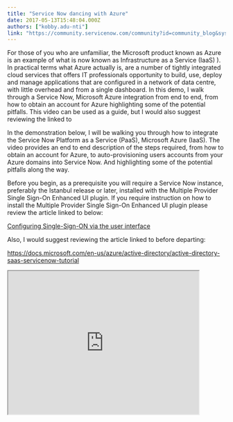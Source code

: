 ```yaml
---
title: "Service Now dancing with Azure"
date: 2017-05-13T15:48:04.000Z
authors: ["kobby.adu-nti"]
link: "https://community.servicenow.com/community?id=community_blog&sys_id=c1bd2aa9dbd0dbc01dcaf3231f9619fd"
---
```

<p>For those of you who are unfamiliar, the Microsoft product known as Azure is an example of what is now known as Infrastructure as a Service (IaaS) ). In practical terms what Azure actually is, are a number of tightly integrated cloud services that offers IT professionals opportunity to build, use, deploy and manage applications that are configured in a network of data centre, with little overhead and from a single dashboard. In this demo, I walk through a Service Now, Microsoft Azure integration from end to end, from how to obtain an account for Azure highlighting some of the potential pitfalls. This video can be used as a guide, but I would also suggest reviewing the linked to</p><p></p><p>In the demonstration below, I will be walking you through how to integrate the Service Now Platform as a Service (PaaS), Microsoft Azure (IaaS). The video provides an end to end description of the steps required, from how to obtain an account for Azure, to auto-provisioning users accounts from your Azure domains into Service Now. And highlighting some of the potential pitfalls along the way.</p><p></p><p>Before you begin, as a prerequisite you will require a Service Now instance, preferably the Istanbul release or later, installed with the Multiple Provider Single Sign-On Enhanced UI plugin. If you require instruction on how to install the Multiple Provider Single Sign-On Enhanced UI plugin please review the article linked to below:</p><p></p><p><a title="Configuring Single-Sign-ON via the user interface" __default_attr="6523" __jive_macro_name="blogpost" class="jive_macro jive_macro_blogpost" data-orig-content="Configuring Single-Sign-ON via the user interface" data-renderedposition="262_8_328_16" href="/community?id=community_blog&sys_id=e04daee5dbd0dbc01dcaf3231f96193d">Configuring Single-Sign-ON via the user interface</a></p><p></p><p>Also, I would suggest reviewing the article linked to before departing:</p><p></p><p><a title="" _jive_internal="true" href="https://docs.microsoft.com/en-us/azure/active-directory/active-directory-saas-servicenow-tutorial" rel="nofollow" target="_blank">https://docs.microsoft.com/en-us/azure/active-directory/active-directory-saas-servicenow-tutorial</a></p><p></p><p><iframe src="https://youtube.com/embed/oUIq3Ue1djE" width="440" height="330"/></p><p></p><p></p><p></p><p>In the video, I highlight that the scripts within Azure responsible for configuring the integration with Service Now set the <em>NameID Policy</em> with a<em> nameid format</em> parameter as follows:   <span style="font-family: 'courier new', courier;">urn:oasis:names:</span>tc<span style="font-family: 'courier new', courier;">:SAML:1.1:</span>nameid<span style="font-family: 'courier new', courier;">-format:unspecified </span></p><p></p><p>Now the above configuration is all very well good if the service provider is configured in a manner to manage it. Typically, the <em>nameid format</em> parameter is set to the following:</p><p><span style="font-family: 'courier new', courier;">urn:oasis:names:</span>tc<span style="font-family: 'courier new', courier;">:SAML:1.1:</span>nameid<span style="font-family: 'courier new', courier;">-format:emailAddress</span>.</p><p></p><p>When configured as above the <em>nameid format</em> is treated as the username and there is no requirement for an alias lookup service to be performed. To successfully complete your Azure/Service Now integration I would advise that you use <span style="font-family: 'courier new', courier;">emailAddress</span> as in the <em>nameid format</em> parameter</p>